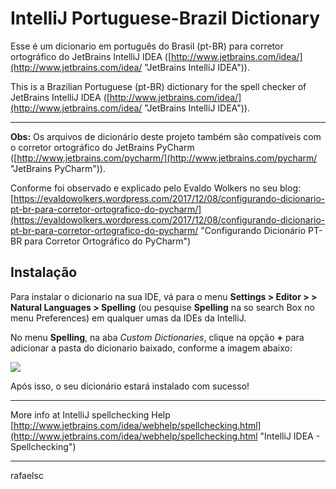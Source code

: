 IntelliJ Portuguese-Brazil Dictionary
=====================================

Esse é um dicionario em português do Brasil (pt-BR) para corretor ortográfico do JetBrains IntelliJ IDEA ([http://www.jetbrains.com/idea/](http://www.jetbrains.com/idea/ "JetBrains IntelliJ IDEA")).

This is a Brazilian Portuguese (pt-BR) dictionary for the spell checker of JetBrains IntelliJ IDEA ([http://www.jetbrains.com/idea/](http://www.jetbrains.com/idea/ "JetBrains IntelliJ IDEA")).

----------

**Obs:** Os arquivos de dicionário deste projeto também são compatíveis com o corretor ortográfico do JetBrains PyCharm ([http://www.jetbrains.com/pycharm/](http://www.jetbrains.com/pycharm/ "JetBrains PyCharm")).

Conforme foi observado e explicado pelo Evaldo Wolkers no seu blog: [https://evaldowolkers.wordpress.com/2017/12/08/configurando-dicionario-pt-br-para-corretor-ortografico-do-pycharm/](https://evaldowolkers.wordpress.com/2017/12/08/configurando-dicionario-pt-br-para-corretor-ortografico-do-pycharm/ "Configurando Dicionário PT-BR para Corretor Ortográfico do PyCharm")


## Instalação

Para instalar o dicionario na sua IDE, vá para o menu **Settings > Editor > > Natural Languages > Spelling** (ou pesquise **Spelling** na so search Box no menu Preferences) em qualquer umas da IDEs da IntelliJ.

No menu **Spelling**, na aba *Custom Dictionaries*, clique na opção **+** para adicionar a pasta do dicionario baixado, conforme a imagem abaixo:  

![](doc/images/idea-adding-dict.png)

Após isso, o seu dicionário estará instalado com sucesso!

----------

More info at IntelliJ spellchecking Help [http://www.jetbrains.com/idea/webhelp/spellchecking.html](http://www.jetbrains.com/idea/webhelp/spellchecking.html "IntelliJ IDEA - Spellchecking")

----------
rafaelsc
